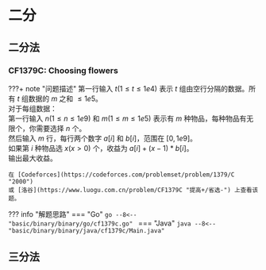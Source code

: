 # 二分

## 二分法

### CF1379C: Choosing flowers

???+ note "问题描述"
    第一行输入 $t(1≤t≤1e4)$ 表示 $t$ 组由空行分隔的数据。所有 $t$ 组数据的 $m$ 之和 $≤1e5$。<br>
    对于每组数据：<br>
    第一行输入 $n(1≤n≤1e9)$ 和 $m(1≤m≤1e5)$ 表示有 $m$ 种物品，每种物品有无限个，你需要选择 $n$ 个。<br>
    然后输入 $m$ 行，每行两个数字 $a[i]$ 和 $b[i]$，范围在 $[0,1e9]$。<br>
    如果第 $i$ 种物品选 $x(x>0)$ 个，收益为 $a[i]+(x-1)*b[i]$。<br>
    输出最大收益。
    
    在 [Codeforces](https://codeforces.com/problemset/problem/1379/C "2000")
    或 [洛谷](https://www.luogu.com.cn/problem/CF1379C "提高+/省选-") 上查看该题。

??? info "解题思路"
    === "Go"
        ```go
        --8<-- "basic/binary/binary/go/cf1379c.go"
        ```
    === "Java"
        ```java
        --8<-- "basic/binary/binary/java/cf1379c/Main.java"
        ```

## 三分法
